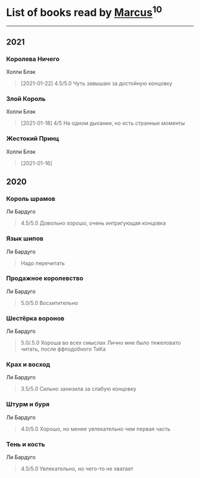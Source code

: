 # List of books read by [Marcus](https://www.facebook.com/profile.php?id=2710776892572610)<sup>10</sup>
---

## 2021

### Королева Ничего
Холли Блэк
> [2021-01-22] 4.5/5.0
> Чуть завышаю за достойную концовку


### Злой Король
Холли Блэк
> [2021-01-18] 4/5
> На одном дыхании, но есть странные моменты


### Жестокий Принц
Холли Блэк
> [2021-01-16] 



## 2020

### Король шрамов
Ли Бардуго
> 4.5/5.0
> Довольно хорошо, очень интригующая концовка


### Язык шипов
Ли Бардуго
> Надо перечитать


### Продажное королевство
Ли Бардуго
> 5.0/5.0
> Восхитительно


### Шестёрка воронов
Ли Бардуго
> 5.0/.5.0
> Хороша во всех смыслах
> Лично мне было тяжеловато читать, после ффподобного ТиКа


### Крах и восход
Ли Бардуго
> 3.5/5.0
> Сильно занизила за слабую концовку


### Штурм и буря
Ли Бардуго
> 4.0/5.0
> Хорошо, но менее увлекательно чем первая часть


### Тень и кость
Ли Бардуго
> 4.5/5.0
> Увлекательно, но чего-то не хватает




